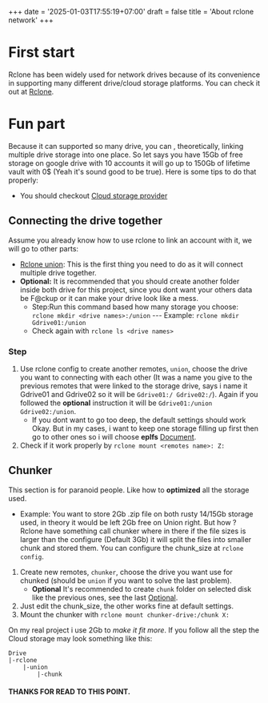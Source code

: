 +++
date = '2025-01-03T17:55:19+07:00'
draft = false
title = 'About rclone network'
+++
# First start
Rclone has been widely used for network drives because of its convenience in supporting many different drive/cloud storage platforms. You can check it out at [Rclone](https://rclone.org/).
# Fun part
Because it can supported so many drive, you can , theoretically, linking multiple drive storage into one place. So let says you have 15Gb of free storage on google drive with 10 accounts it will go up to 150Gb of lifetime vault with 0$ (Yeah it's sound good to be true). Here is some tips to do that properly:
  + You should checkout [Cloud storage provider](https://comparisontabl.es/cloud-storage/)
## Connecting the drive together
Assume you already know how to use rclone to link an account with it, we will go to other parts:
- [Rclone union](https://rclone.org/union/): This is the first thing you need to do as it will connect multiple drive together.
- **Optional:** It is recommended that you should create another folder inside both drive for this project, since you dont want your others data be F@ckup or it can make your drive look like a mess.
   + Step:Run this command based how many storage you choose: ``rclone mkdir <drive names>:/union``
   	--- Example: ``rclone mkdir Gdrive01:/union``
	+ Check again with ``rclone ls <drive names>``
### Step
1. Use rclone config to create another remotes, ``union``, choose the drive you want to connecting with each other (It was a name you give to the previous remotes that were linked to the storage drive, says i name it Gdrive01 and Gdrive02 so it will be ``Gdrive01:/ Gdrive02:/``). Again if you followed the **optional** instruction it will be ``Gdrive01:/union Gdrive02:/union``.
 	+ If you dont want to go too deep, the default settings should work Okay. But in my cases, i want to keep one storage filling up first then go to other ones so i will choose **eplfs** [Document](https://rclone.org/union/#policy-descriptions).
2. Check if it work properly by ``rclone mount <remotes name>: Z:`` 	 
## Chunker
 This section is for paranoid people. Like how to **optimized** all the storage used.
- Example: You want to store 2Gb .zip file on both rusty 14/15Gb storage used, in theory it would be left 2Gb free on Union right. But how ?
Rclone have something call chunker where in there if the file sizes is larger than the configure (Default 3Gb) it will split the files into smaller chunk and stored them. You can configure the chunk_size at ``rclone config``.
 1. Create new remotes, ``chunker``, choose the drive you want use for chunked (should be ``union`` if you want to solve the last problem).
     - **Optional** It's recommended to create ``chunk`` folder on selected disk like the previous ones, see the last [Optional](#connecting-the-drive-together).
 2. Just edit the chunk_size, the other works fine at default settings.
 3. Mount the chunker with ``rclone mount chunker-drive:/chunk X:``

On my real project i use 2Gb to *make it fit more*.
If you follow all the step the Cloud storage may look something like this:

	Drive
	|-rclone
		|-union
			|-chunk
#### THANKS FOR READ TO THIS POINT.